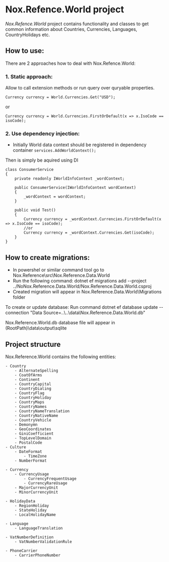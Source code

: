 # Nox.Refence.World project
*Nox.Refence.World* project contains functionality and classes to get common information about Countries, Currencies, Languages, CountryHolidays etc.
## How to use:
There are 2 approaches how to deal with Nox.Refence.World:
### 1. Static approach: 
Allow to call extension methods or run query over quryable properties.

`
Currency currency = World.Currencies.Get("USD");
`

or
		
`
Currency currency = World.Currencies.FirstOrDefault(x => x.IsoCode == isoCode);
		`
	
### 2. Use dependency injection:
- Initially World data context should be registered in dependency container
`
services.AddWorldContext();
`


Then is simply be aquired using DI

    class ConsumerService
	{
		private readonly IWorldInfoContext _wordContext;
		
		public ConsumerService(IWorldInfoContext wordContext)
		{
			_wordContext = wordContext;
		}
		
		public void Test()
		{
			Currency currency = _wordContext.Currencies.FirstOrDefault(x => x.IsoCode == isoCode);
			//or
			Currency currency = _wordContext.Currencies.Get(isoCode);
		}
	}

## How to create migrations:
- In powershel or similar command tool go to Nox.Reference\src\Nox.Reference.Data.World
- Run the following command:   dotnet ef  migrations add  <MigrationName>  --project ../NoNox.Reference.Data.World/Nox.Reference.Data.World.csproj
- Created migration will appear in Nox.Reference.Data.World\\Migrations folder

To create or update database:
Run command dotnet ef database update --connection "Data Source=..\\..\\data\\Nox.Reference.Data.World.db"

Nox.Reference.World.db database file will appear in (RootPath)\data\output\sqlite
	
## Project structure		
Nox.Reference.World contains the following entities:

	- Country
		- AlternateSpelling
		- CoatOfArms
		- Continent
		- CountryCapital
		- CountryDialing
		- CountryFlag
		- CountryHoliday
		- CountryMaps
		- CountryNames
		- CountryNameTranslation
		- CountryNativeName
		- CountryVehicle
		- Demonymn
		- GeoCoordinates
		- GiniCoefficient
		- TopLevelDomain
		- PostalCode
	- Culture
		- DateFormat
			- TimeZone
		- NumberFormat

	- Currency
		- CurrencyUsage
			- CurrencyFrequentUsage
			- CurrencyRareUsage
		- MajorCurrencyUnit
		- MinorCurrencyUnit

	- HolidayData
		- RegionHoliday
		- StateHoliday
		- LocalHolidayName
		
	- Language
		- LanguageTranslation

	- VatNumberDefinition
		- VatNumberValidationRule
		
	- PhoneCarrier
		- CarrierPhoneNumber